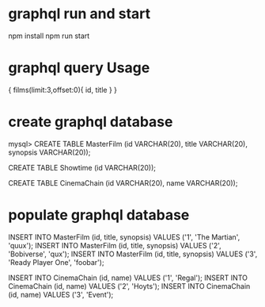 # graphql run and start

npm install
npm run start

# graphql query Usage
{
  films(limit:3,offset:0){
    id,
    title
  } 
}


# create graphql database
mysql> 
CREATE TABLE MasterFilm (id VARCHAR(20), title VARCHAR(20), synopsis VARCHAR(20));

CREATE TABLE Showtime (id VARCHAR(20));

CREATE TABLE CinemaChain (id VARCHAR(20), name VARCHAR(20));

# populate graphql database

INSERT INTO MasterFilm (id, title, synopsis) VALUES ('1', 'The Martian', 'quux');
INSERT INTO MasterFilm (id, title, synopsis) VALUES ('2', 'Bobiverse', 'qux');
INSERT INTO MasterFilm (id, title, synopsis) VALUES ('3', 'Ready Player One', 'foobar');

INSERT INTO CinemaChain (id, name) VALUES ('1', 'Regal');
INSERT INTO CinemaChain (id, name) VALUES ('2', 'Hoyts');
INSERT INTO CinemaChain (id, name) VALUES ('3', 'Event');
